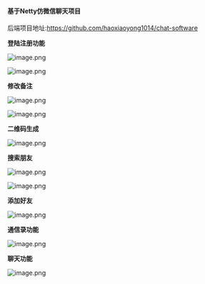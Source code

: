 #### 基于Netty仿微信聊天项目

后端项目地址:https://github.com/haoxiaoyong1014/chat-software

**登陆注册功能**

![image.png](https://upload-images.jianshu.io/upload_images/15181329-fc4a812266f73d7f.png?imageMogr2/auto-orient/strip%7CimageView2/2/w/1240)

![image.png](https://upload-images.jianshu.io/upload_images/15181329-90e5a9127ebee062.png?imageMogr2/auto-orient/strip%7CimageView2/2/w/1240)

**修改备注**

![image.png](https://upload-images.jianshu.io/upload_images/15181329-bd71a6bc3c2fe941.png?imageMogr2/auto-orient/strip%7CimageView2/2/w/1240)

![image.png](https://upload-images.jianshu.io/upload_images/15181329-17f57280f7841a69.png?imageMogr2/auto-orient/strip%7CimageView2/2/w/1240)

**二维码生成**

![image.png](https://upload-images.jianshu.io/upload_images/15181329-db920243a7489cda.png?imageMogr2/auto-orient/strip%7CimageView2/2/w/1240)

**搜索朋友**

![image.png](https://upload-images.jianshu.io/upload_images/15181329-1c3cfc4558f53e20.png?imageMogr2/auto-orient/strip%7CimageView2/2/w/1240)

![image.png](https://upload-images.jianshu.io/upload_images/15181329-a4a3b9475ae038c9.png?imageMogr2/auto-orient/strip%7CimageView2/2/w/1240)

**添加好友**

![image.png](https://upload-images.jianshu.io/upload_images/15181329-2e760bcc5df0ba69.png?imageMogr2/auto-orient/strip%7CimageView2/2/w/1240)

**通信录功能**

![image.png](https://upload-images.jianshu.io/upload_images/15181329-c610a6cf8e800c65.png?imageMogr2/auto-orient/strip%7CimageView2/2/w/1240)

**聊天功能**

![image.png](https://upload-images.jianshu.io/upload_images/15181329-8b1ac014498bf681.png?imageMogr2/auto-orient/strip%7CimageView2/2/w/1240)
